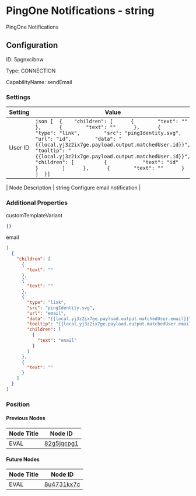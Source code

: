 # PingOne Notifications - string 
PingOne Notifications
## Configuration
ID:  5pgnxcibnw

Type: CONNECTION 

CapabilityName: sendEmail

### Settings
| Setting | Value  |
| :------------------------ | ---------------------------------------- |
| User ID |```json [  {    "children": [      {        "text": ""      },      {        "text": ""      },      {        "type": "link",        "src": "pingIdentity.svg",        "url": "id",        "data": "{{local.yj3z2ix7ge.payload.output.matchedUser.id}}",        "tooltip": "{{local.yj3z2ix7ge.payload.output.matchedUser.id}}",        "children": [          {            "text": "id"          }        ]      },      {        "text": ""      }    ]  }] ```| 

| Node Description | string 
Configure email notification | 





### Additional Properties
customTemplateVariant
```json 
{}
```


email
```json 
[
  {
    "children": [
      {
        "text": ""
      },
      {
        "text": ""
      },
      {
        "type": "link",
        "src": "pingIdentity.svg",
        "url": "email",
        "data": "{{local.yj3z2ix7ge.payload.output.matchedUser.email}}",
        "tooltip": "{{local.yj3z2ix7ge.payload.output.matchedUser.email}}",
        "children": [
          {
            "text": "email"
          }
        ]
      },
      {
        "text": ""
      }
    ]
  }
]
```





### Position

#### Previous Nodes
| Node Title | Node ID |
| :------------- | ------------ |
| EVAL | [82g5jqcpg1](./82g5jqcpg1.md) | 
 
 #### Future Nodes
| Node Title | Node ID |
| :------------- | ------------ |
| EVAL |[8u4731kx7c](./8u4731kx7c.md) | 